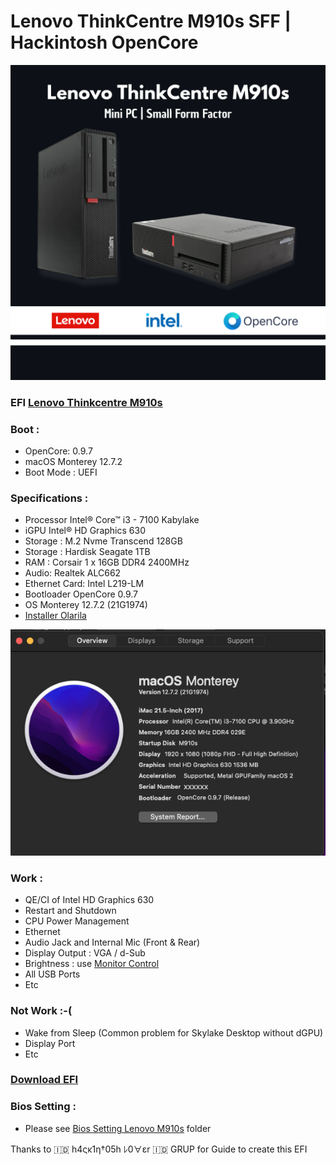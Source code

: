# Lenovo ThinkCentre M910s SFF | Hackintosh OpenCore
[![H](https://github.com/anggamdev/Lenovo-M910s-Hackintosh/blob/main/Screenshot/Lenovo%20ThinkCentre%20M910s.png?raw=true "H")](https://github.com/anggamdev/Lenovo-M910s-Hackintosh/blob/main/Screenshot/Lenovo%20ThinkCentre%20M910s.png?raw=true "H")
### EFI [Lenovo Thinkcentre M910s](https://www.lenovo.com/id/in/desktops/thinkcentre/m-series-sff/ThinkCentre-M910s/p/11TC1MD910S?)

### Boot :

- OpenCore: 0.9.7 
- macOS Monterey 12.7.2
- Boot Mode : UEFI

### Specifications :
- Processor Intel® Core™ i3 - 7100 Kabylake
- iGPU Intel® HD Graphics 630 
- Storage : M.2 Nvme Transcend 128GB
- Storage : Hardisk Seagate 1TB 
- RAM : Corsair 1 x 16GB DDR4 2400MHz
- Audio: Realtek ALC662
- Ethernet Card: Intel L219-LM
- Bootloader OpenCore 0.9.7
- OS Monterey 12.7.2 (21G1974)
- [Installer Olarila](https://www.olarila.com/topic/6278-olarila-vanilla-images-macos-installer/)

[![I](https://github.com/anggamdev/Lenovo-M910s-Hackintosh/blob/main/Screenshot/Screen%20Shot%202024-01-29%20at%2020.50.42.png?raw=true "I")](https://github.com/anggamdev/Lenovo-M910s-Hackintosh/blob/main/Screenshot/Screen%20Shot%202024-01-29%20at%2020.50.42.png?raw=true "I")

### Work :
- QE/CI of Intel HD Graphics 630
- Restart and Shutdown
- CPU Power Management
- Ethernet
- Audio Jack and Internal Mic (Front & Rear)
- Display Output : VGA / d-Sub
- Brightness : use [Monitor Control](https://github.com/MonitorControl/MonitorControl#readme "Monitor Control")
- All USB Ports
- Etc

### Not Work :-(
- Wake from Sleep (Common problem for Skylake Desktop without dGPU)
- Display Port 
- Etc

### [Download EFI](https://github.com/anggamdev/Lenovo-M910s-Hackintosh/releases/tag/OC.0.9.7 " Download EFI")

### Bios Setting :

- Please see [Bios Setting Lenovo M910s](https://github.com/anggamdev/Lenovo-M910s-Hackintosh/commit/c6162791a509a7d4de7c602fda5e07d27f821516 "Bios Setting Lenovo M910s") folder

Thanks to 🇮🇩 h4ςκ1η†05h ﾚ0∀εr 🇮🇩 GRUP for Guide to create this EFI
